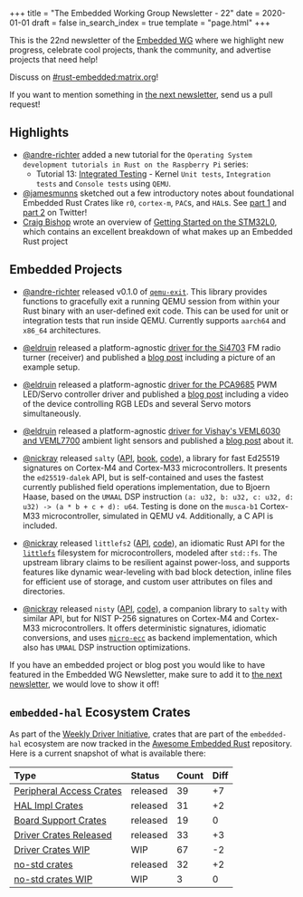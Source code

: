 +++
title = "The Embedded Working Group Newsletter - 22"
date = 2020-01-01
draft = false
in_search_index = true
template = "page.html"
+++

This is the 22nd newsletter of the [Embedded WG] where we highlight new progress, celebrate cool projects, thank the community, and advertise projects that need help!

[Embedded WG]: https://github.com/rust-embedded/wg

Discuss on [#rust-embedded:matrix.org]!

<!-- , [users.rust-lang.org], [on twitter], or [on reddit]! -->

[#rust-embedded:matrix.org]: https://matrix.to/#/#rust-embedded:matrix.org
<!-- [users.rust-lang.org]: https://example.org/#TODO -->
<!-- [on twitter]: https://example.org/#TODO -->
<!-- [on reddit]: https://example.org/#TODO -->

<!-- more -->

If you want to mention something in [the next newsletter], send us a pull request!

[the next newsletter]: https://github.com/rust-embedded/blog/edit/master/content/2020-01-30-newsletter-23.md

## Highlights


- [@andre-richter] added a new tutorial for the `Operating System development tutorials in Rust on the Raspberry Pi` series:
    - Tutorial 13: [Integrated Testing](https://github.com/rust-embedded/rust-raspi3-OS-tutorials/tree/master/13_integrated_testing) - Kernel `Unit tests`, `Integration tests` and `Console tests` using `QEMU`.
- [@jamesmunns] sketched out a few introductory notes about foundational Embedded Rust Crates like `r0`, `cortex-m`, `PAC`s, and `HAL`s. See [part 1] and [part 2] on Twitter!
- [Craig Bishop] wrote an overview of [Getting Started on the STM32L0], which contains an excellent breakdown of what makes up an Embedded Rust project

[@jamesmunns]: https://twitter.com/bitshiftmask
[part 1]: https://twitter.com/bitshiftmask/status/1210714309124186112
[part 2]: https://twitter.com/bitshiftmask/status/1211031300531986432
[Craig Bishop]: https://github.com/craigjb
[Getting Started on the STM32L0]: https://craigjb.com/2019/12/31/stm32l0-rust/

## Embedded Projects

- [@andre-richter] released v0.1.0 of [`qemu-exit`]. This library provides functions to gracefully exit a running QEMU session from within your Rust binary with an user-defined exit code. This can be used for unit or integration tests that run inside QEMU. Currently supports `aarch64` and `x86_64` architectures.

- [@eldruin] released a platform-agnostic [driver for the Si4703][si4703-driver] FM radio turner (receiver) and published a [blog post][si4703-blog-post] including a picture of an example setup.

- [@eldruin] released a platform-agnostic [driver for the PCA9685][pca9685-driver] PWM LED/Servo controller driver and published a [blog post][pca9685-blog-post] including a video of the device controlling RGB LEDs and several Servo motors simultaneously.

- [@eldruin] released a platform-agnostic [driver for Vishay's VEML6030 and VEML7700][veml6030-driver] ambient light sensors and published a [blog post][veml6030-blog-post] about it.

- [@nickray] released `salty` ([API][salty-api], [book][salty-book], [code][salty-code]), a library for fast Ed25519 signatures on Cortex-M4 and Cortex-M33 microcontrollers. It presents the `ed25519-dalek` API, but is self-contained and uses the fastest currently published field operations implementation, due to Bjoern Haase, based on the `UMAAL` DSP instruction `(a: u32, b: u32, c: u32, d: u32) -> (a * b + c + d): u64`. Testing is done on the `musca-b1` Cortex-M33 microcontroller, simulated in QEMU v4. Additionally, a C API is included.

- [@nickray] released `littlefs2` ([API][littlefs2-api], [code][littlefs2-code]), an idiomatic Rust API for the [`littlefs`][littlefs-upstream] filesystem for microcontrollers, modeled after `std::fs`. The upstream library claims to be resilient against power-loss, and supports features like dynamic wear-leveling with bad block detection, inline files for efficient use of storage, and custom user attributes on files and directories.

- [@nickray] released `nisty` ([API][nisty-api], [code][nisty-code]), a companion library to `salty` with similar API, but for NIST P-256 signatures on Cortex-M4 and Cortex-M33 microcontrollers. It offers deterministic signatures, idiomatic conversions, and uses [`micro-ecc`][micro-ecc] as backend implementation, which also has `UMAAL` DSP instruction optimizations.

[@andre-richter]: https://github.com/andre-richter
[`qemu-exit`]: https://crates.io/crates/qemu-exit

[@eldruin]: https://github.com/eldruin
[si4703-driver]: https://crates.io/crates/si4703
[si4703-blog-post]: https://blog.eldruin.com/si4703-fm-radio-receiver-driver-in-rust/

[pca9685-driver]: https://crates.io/crates/pwm-pca9685
[pca9685-blog-post]: https://blog.eldruin.com/pca9685-pwm-led-servo-controller-driver-in-rust/

[veml6030-driver]: https://crates.io/crates/veml6030
[veml6030-blog-post]: https://blog.eldruin.com/veml6030-ambient-light-sensor-driver-in-rust/

[@nickray]: https://github.com/nickray
[salty-api]: https://api.salty.rs
[salty-book]: https://book.salty.rs
[salty-code]: https://code.salty.rs
[fe25519]: https://github.com/BjoernMHaase/fe25519
[littlefs2-api]: https://docs.rs/littlefs2
[littlefs2-code]: https://github.com/nickray/littlefs2
[littlefs-upstream]: https://github.com/ARMmbed/littlefs
[nisty-api]: https://docs.rs/nisty
[nisty-code]: https://github.com/nickray/nisty
[micro-ecc]: https://github.com/kmackay/micro-ecc

If you have an embedded project or blog post you would like to have featured in the Embedded WG Newsletter, make sure to add it to [the next newsletter], we would love to show it off!

## `embedded-hal` Ecosystem Crates

As part of the [Weekly Driver Initiative], crates that are part of the `embedded-hal` ecosystem are now tracked in the [Awesome Embedded Rust] repository. Here is a current snapshot of what is available there:

| Type                       | Status    | Count | Diff |
| :---                       | :-----    | :---- | :--- |
| [Peripheral Access Crates] | released  | 39    | +7   |
| [HAL Impl Crates]          | released  | 31    | +2   |
| [Board Support Crates]     | released  | 19    |  0   |
| [Driver Crates Released]   | released  | 33    | +3   |
| [Driver Crates WIP]        | WIP       | 67    | -2   |
| [no-std crates]            | released  | 32    | +2   |
| [no-std crates WIP]        | WIP       |  3    |  0   |

[Awesome Embedded Rust]: https://github.com/rust-embedded/awesome-embedded-rust
[Weekly Driver Initiative]: https://github.com/rust-embedded/wg/issues/39
[Peripheral Access Crates]: https://github.com/rust-embedded/awesome-embedded-rust#peripheral-access-crates
[HAL Impl Crates]: https://github.com/rust-embedded/awesome-embedded-rust#hal-implementation-crates
[Board Support Crates]: https://github.com/rust-embedded/awesome-embedded-rust#board-support-crates
[Driver Crates Released]: https://github.com/rust-embedded/awesome-embedded-rust#driver-crates
[Driver Crates WIP]: https://github.com/rust-embedded/awesome-embedded-rust#wip
[no-std crates]: https://github.com/rust-embedded/awesome-embedded-rust#no-std-crates
[no-std crates WIP]: https://github.com/rust-embedded/awesome-embedded-rust#wip-1
